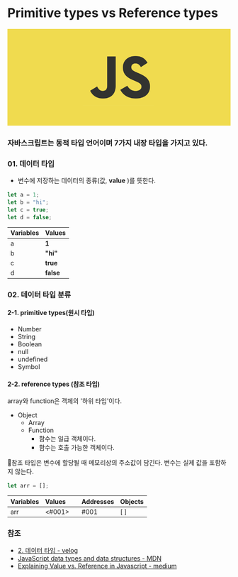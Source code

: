 # Primitive types vs Reference types

![](../../.gitbook/assets/js.png)

### 자바스크립트는 동적 타입 언어이며 7가지 내장 타입을 가지고 있다.

### 01. 데이터 타입

* 변수에 저장하는 데이터의 종류\(값, **value** \)를 뜻한다.

```javascript
let a = 1;
let b = "hi";
let c = true;
let d = false;
```

| **Variables** | **Values** |
| :--- | :--- |
| a | **1** |
| b | **"hi"** |
| c | **true** |
| d | **false** |

### 0**2**.  데이터 타입 분류 

#### 2-1. primitive types\(원시 타입\) 

* Number
* String
* Boolean
* null
* undefined
* Symbol

#### 2-2. reference types \(참조 타입\) 

array와 function은 객체의 '하위 타입'이다.

* Object
  * Array
  * Function
    * 함수는 일급 객체이다.
    * 함수는 호출 가능한 객체이다.

📌참조 타입은 변수에 할당될 때 메모리상의 주소값이 담긴다. 변수는 실제 값을 포함하지 않는다.

```javascript
let arr = [];
```

| **Variables** | **Values** |  | Addresses | Objects |
| :--- | :--- | :--- | :--- | :--- |
| arr | &lt;\#001&gt; |  | \#001 | \[ \] |

### 참조

* [2. 데이터 타입 - velog](https://velog.io/@yuuuye/2019-09-19-0109-%EC%9E%91%EC%84%B1%EB%90%A8)
* [JavaScript data types and data structures - MDN](https://developer.mozilla.org/en-US/docs/Web/JavaScript/Data_structures#Primitive_values)
* [Explaining Value vs. Reference in Javascript - medium](https://codeburst.io/explaining-value-vs-reference-in-javascript-647a975e12a0)



